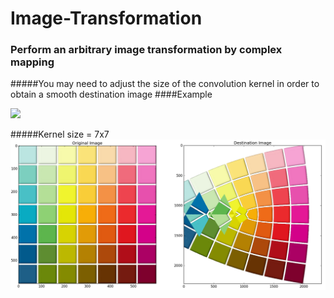 # Image-Transformation
### Perform an arbitrary image transformation by complex mapping
#####You may need to adjust the size of the convolution kernel in order to obtain a smooth destination image
####Example

<img src="http://latex.codecogs.com/gif.latex?\huge {f(z)=z^{1.2}}"/>
<br/>

#####Kernel size = 7x7
![](demo.png)
